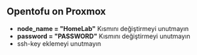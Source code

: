 ## Opentofu on Proxmox
- **node_name = "HomeLab"**  Kısmını değiştirmeyi unutmayın
- **password = "PASSWORD"** Kısmını değiştirmeyi unutmayın
- ssh-key eklemeyi unutmayın